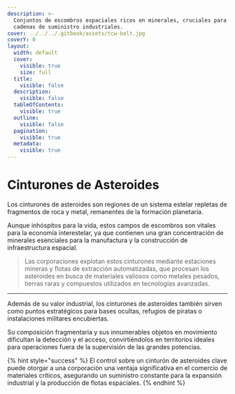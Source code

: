 ```yaml
---
description: >-
  Conjuntos de escombros espaciales ricos en minerales, cruciales para las
  cadenas de suministro industriales.
cover: ../../../.gitbook/assets/tcw-belt.jpg
coverY: 0
layout:
  width: default
  cover:
    visible: true
    size: full
  title:
    visible: false
  description:
    visible: false
  tableOfContents:
    visible: true
  outline:
    visible: false
  pagination:
    visible: true
  metadata:
    visible: true
---
```


# Cinturones de Asteroides

Los cinturones de asteroides son regiones de un sistema estelar repletas de fragmentos de roca y metal, remanentes de la formación planetaria.

Aunque inhóspitos para la vida, estos campos de escombros son vitales para la economía interestelar, ya que contienen una gran concentración de minerales esenciales para la manufactura y la construcción de infraestructura espacial.

> Las corporaciones explotan estos cinturones mediante estaciones mineras y flotas de extracción automatizadas, que procesan los asteroides en busca de materiales valiosos como metales pesados, tierras raras y compuestos utilizados en tecnologías avanzadas.

***

Además de su valor industrial, los cinturones de asteroides también sirven como puntos estratégicos para bases ocultas, refugios de piratas o instalaciones militares encubiertas.

Su composición fragmentaria y sus innumerables objetos en movimiento dificultan la detección y el acceso, convirtiéndolos en territorios ideales para operaciones fuera de la supervisión de las grandes potencias.

{% hint style="success" %}
El control sobre un cinturón de asteroides clave puede otorgar a una corporación una ventaja significativa en el comercio de materiales críticos, asegurando un suministro constante para la expansión industrial y la producción de flotas espaciales.
{% endhint %}
